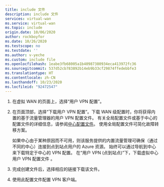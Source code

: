 ```yaml
---
title: include 文件
description: include 文件
services: virtual-wan
ms.service: virtual-wan
ms.topic: include
origin.date: 10/06/2020
author: rockboyfor
ms.date: 10/26/2020
ms.testscope: no
ms.testdate: ''
ms.author: v-yeche
ms.custom: include file
ms.openlocfilehash: 1eabe3fb68005a1b40987380934eca413972fc36
ms.sourcegitcommit: 537d52cb783892b14eb9b33cf29874ffedebbfe3
ms.translationtype: HT
ms.contentlocale: zh-CN
ms.lasthandoff: 10/23/2020
ms.locfileid: "92472547"
---
```

<!--Verified Successfully-->
1. 在虚拟 WAN 的页面上，选择“用户 VPN 配置”。
1. 在页面顶部，选择“下载用户 VPN 配置”。下载 WAN 级配置时，你将获得内置的基于流量管理器的用户 VPN 配置文件。 有关全局配置文件或基于中心的配置文件的详细信息，请参阅[中心配置文件](https://docs.azure.cn/virtual-wan/global-hub-profile)。 使用全局配置文件可简化故障转移方案。

   如果中心由于某种原因而不可用，则该服务提供的内置流量管理可确保（通过不同的中心）连接到点到站点用户的 Azure 资源。 始终可以通过导航到中心来下载特定于中心的 VPN 配置。 在“用户 VPN (点到站点)”下，下载虚拟中心用户 VPN 配置文件 。
1. 完成创建文件后，选择相应的链接下载该文件。
1. 使用此配置文件配置 VPN 客户端。

<!-- Update_Description: new article about virtual wan p2s download profile include -->
<!--NEW.date: 10/26/2020-->